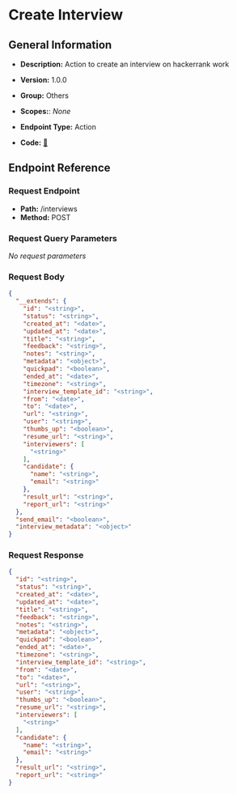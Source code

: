 # Create Interview

## General Information

- **Description:** Action to create an interview on hackerrank work

- **Version:** 1.0.0
- **Group:** Others
- **Scopes:**: _None_
- **Endpoint Type:** Action
- **Code:** [🔗](https://github.com/NangoHQ/integration-templates/tree/main/integrations/hackerrank-work/actions/create-interview.ts)

## Endpoint Reference

### Request Endpoint

- **Path:** /interviews
- **Method:** POST

### Request Query Parameters

_No request parameters_

### Request Body

```json
{
  "__extends": {
    "id": "<string>",
    "status": "<string>",
    "created_at": "<date>",
    "updated_at": "<date>",
    "title": "<string>",
    "feedback": "<string>",
    "notes": "<string>",
    "metadata": "<object>",
    "quickpad": "<boolean>",
    "ended_at": "<date>",
    "timezone": "<string>",
    "interview_template_id": "<string>",
    "from": "<date>",
    "to": "<date>",
    "url": "<string>",
    "user": "<string>",
    "thumbs_up": "<boolean>",
    "resume_url": "<string>",
    "interviewers": [
      "<string>"
    ],
    "candidate": {
      "name": "<string>",
      "email": "<string>"
    },
    "result_url": "<string>",
    "report_url": "<string>"
  },
  "send_email": "<boolean>",
  "interview_metadata": "<object>"
}
```

### Request Response

```json
{
  "id": "<string>",
  "status": "<string>",
  "created_at": "<date>",
  "updated_at": "<date>",
  "title": "<string>",
  "feedback": "<string>",
  "notes": "<string>",
  "metadata": "<object>",
  "quickpad": "<boolean>",
  "ended_at": "<date>",
  "timezone": "<string>",
  "interview_template_id": "<string>",
  "from": "<date>",
  "to": "<date>",
  "url": "<string>",
  "user": "<string>",
  "thumbs_up": "<boolean>",
  "resume_url": "<string>",
  "interviewers": [
    "<string>"
  ],
  "candidate": {
    "name": "<string>",
    "email": "<string>"
  },
  "result_url": "<string>",
  "report_url": "<string>"
}
```
